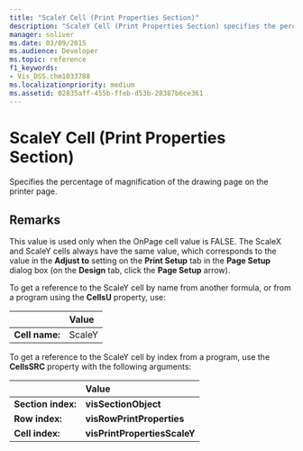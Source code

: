 ```yaml
---
title: "ScaleY Cell (Print Properties Section)"
description: "ScaleY Cell (Print Properties Section) specifies the percentage of magnification of the drawing page on the printer page."
manager: soliver
ms.date: 03/09/2015
ms.audience: Developer
ms.topic: reference
f1_keywords:
- Vis_DSS.chm1033788
ms.localizationpriority: medium
ms.assetid: 02835aff-455b-ffeb-d53b-28387b6ce361
---
```


# ScaleY Cell (Print Properties Section)

Specifies the percentage of magnification of the drawing page on the printer page.
  
## Remarks

This value is used only when the OnPage cell value is FALSE. The ScaleX and ScaleY cells always have the same value, which corresponds to the value in the **Adjust to** setting on the **Print Setup** tab in the **Page Setup** dialog box (on the **Design** tab, click the **Page Setup** arrow). 
  
To get a reference to the ScaleY cell by name from another formula, or from a program using the **CellsU** property, use: 
  
||Value |
|:-----|:-----|
|**Cell name:**  <br/> |ScaleY  <br/> |
   
To get a reference to the ScaleY cell by index from a program, use the **CellsSRC** property with the following arguments: 
  
||Value |
|:-----|:-----|
|**Section index:**  <br/> |**visSectionObject** <br/> |
|**Row index:**  <br/> |**visRowPrintProperties** <br/> |
|**Cell index:**  <br/> |**visPrintPropertiesScaleY** <br/> |
   

